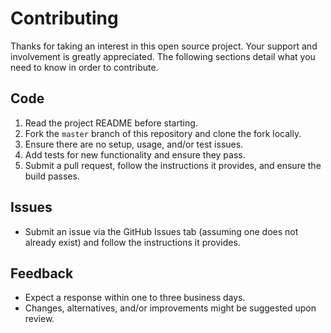 # Contributing

Thanks for taking an interest in this open source project. Your support and involvement is greatly
appreciated. The following sections detail what you need to know in order to contribute.

## Code

1. Read the project README before starting.
1. Fork the `master` branch of this repository and clone the fork locally.
1. Ensure there are no setup, usage, and/or test issues.
1. Add tests for new functionality and ensure they pass.
1. Submit a pull request, follow the instructions it provides, and ensure the build passes.

## Issues

- Submit an issue via the GitHub Issues tab (assuming one does not
  already exist) and follow the instructions it provides.

## Feedback

- Expect a response within one to three business days.
- Changes, alternatives, and/or improvements might be suggested upon review.
